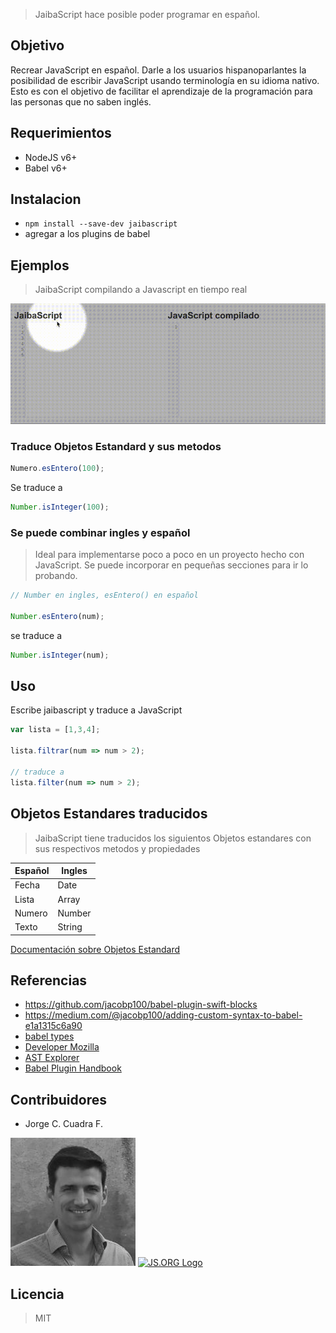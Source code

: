 > JaibaScript hace posible poder programar en español. 

## Objetivo

Recrear JavaScript en español. Darle a los usuarios hispanoparlantes la posibilidad de escribir JavaScript usando terminología en su idioma nativo. Esto es con el objetivo de facilitar el aprendizaje de la programación para las personas que no saben inglés.

## Requerimientos

- NodeJS v6+
- Babel v6+

## Instalacion

- `npm install --save-dev jaibascript`
- agregar a los plugins de babel


## Ejemplos

> JaibaScript compilando a Javascript en tiempo real

![JaibaScript](./jaibascript.gif)

### Traduce Objetos Estandard y sus metodos

```js
Numero.esEntero(100);
```

Se traduce a 

```js
Number.isInteger(100);
```

### Se puede combinar ingles y español

> Ideal para implementarse poco a poco en un proyecto hecho con JavaScript. Se puede incorporar en pequeñas secciones para ir lo probando.
```js
// Number en ingles, esEntero() en español

Number.esEntero(num);
```

se traduce a

```js
Number.isInteger(num);
```

## Uso

Escribe jaibascript y traduce a JavaScript

```js
var lista = [1,3,4];

lista.filtrar(num => num > 2);

// traduce a
lista.filter(num => num > 2);
```


## Objetos Estandares traducidos

> JaibaScript tiene traducidos los siguientos Objetos estandares con sus respectivos metodos y propiedades


Español | Ingles
------- | ------
Fecha | Date
Lista | Array
Numero | Number
Texto | String

[Documentación sobre Objetos Estandard](objetos-estandard.md)


## Referencias

- https://github.com/jacobp100/babel-plugin-swift-blocks
- https://medium.com/@jacobp100/adding-custom-syntax-to-babel-e1a1315c6a90
- [babel types](https://github.com/babel/babel/blob/master/packages/babel-types/src/definitions/core.js)
- [Developer Mozilla](https://developer.mozilla.org)
- [AST Explorer](http://astexplorer.net/)
- [Babel Plugin Handbook](https://github.com/thejameskyle/babel-handbook/blob/master/translations/en/plugin-handbook.md#toc-babel-types)


## Contribuidores

- Jorge C. Cuadra F.

<img src="./jorge-cuadra.png" width="200"/>


<a href="https://js.org" target="_blank" title="JS.ORG | JavaScript Community">
<img src="https://logo.js.org/dark_horz.png" width="102" alt="JS.ORG Logo"/></a>
<!-- alternatives [bright|dark]_[horz|vert|tiny].png (width[horz:102,vert:50,tiny:77]) -->

## Licencia

> MIT
